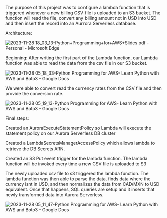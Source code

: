 The purpose of this project was to configure a lambda function that is triggered whenever a new billing CSV file is uploaded to an S3 bucket. The function will read the file, convert any billing amount not in USD into USD and then insert the record into an Aurrora Serverless database.

Architecture:

![2023-11-28 18_03_13-Python+Programming+for+AWS+Slides pdf - Personal - Microsoft​ Edge](https://github.com/jklemens90/Python/assets/95970840/d4e5edfa-9da8-4beb-a95d-a687b17d8412)


Beginning:
After writing the first part of the Lambda function, our Lambda function was able to read the data from the csv file in our S3 bucket.

![2023-11-28 05_18_33-Python Programming for AWS- Learn Python with AWS and Boto3 - Google Docs](https://github.com/jklemens90/Python/assets/95970840/fe003985-932f-4bda-8c4f-3436d6fb6374)

We were able to convert read the currency rates from the CSV file and then provide the conversion rate.

![2023-11-28 05_19_13-Python Programming for AWS- Learn Python with AWS and Boto3 - Google Docs](https://github.com/jklemens90/Python/assets/95970840/2a91a7a7-2a7e-4e0c-b6fa-2ca674586cd7)

Final steps:

Created an AuroraExecuteStatementPolicy so Lambda will execute the statement policy on our Aurora Serverless DB cluster

Created a LambdaSecretsManagerAccessPolicy which allows lambda to retrieve the DB Secrets ARN.

Created an S3 Put event trigger for the lambda function. The lambda function will be invoked every time a new CSV file is uploaded to S3

The newly uploaded csv file to s3 triggered the lambda function. The lambda function was then able to parse the data, finds data where the currency isnt in USD, and then normalizes the data from CAD/MXN to USD equivalent. Once that happens, SQL queries are setup and it inserts that newly transformed data into Aurora Serverless. 


![2023-11-28 05_11_47-Python Programming for AWS- Learn Python with AWS and Boto3 - Google Docs](https://github.com/jklemens90/Python/assets/95970840/d5240087-479b-4d8d-b69f-7b48c6fa91bd)
